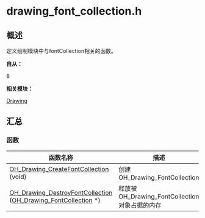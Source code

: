 # drawing_font_collection.h


## 概述

定义绘制模块中与fontCollection相关的函数。

**自从：**

8

**相关模块：**

[Drawing](_drawing.md)


## 汇总


### 函数

| 函数名称 | 描述 |
| -------- | -------- |
| [OH_Drawing_CreateFontCollection](_drawing.md#oh_drawing_createfontcollection) (void) | 创建OH_Drawing_FontCollection |
| [OH_Drawing_DestroyFontCollection](_drawing.md#oh_drawing_destroyfontcollection) ([OH_Drawing_FontCollection](_drawing.md#oh_drawing_fontcollection) \*) | 释放被OH_Drawing_FontCollection对象占据的内存 |
